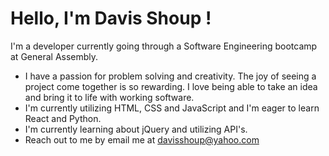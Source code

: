 # Hello, I'm Davis Shoup !
I'm a developer currently going through a Software Engineering bootcamp at General Assembly. 


- I have a passion for problem solving and creativity. The joy of seeing a project come together is so rewarding. I love being able to take an idea and bring it to life with working software.
- I'm currently utilizing HTML, CSS and JavaScript and I'm eager to learn React and Python.
- I'm currently learning about jQuery and utilizing API's.
- Reach out to me by email me at davisshoup@yahoo.com

<!---
DavisShoup/DavisShoup is a ✨ special ✨ repository because its `README.md` (this file) appears on your GitHub profile.
You can click the Preview link to take a look at your changes.
--->
